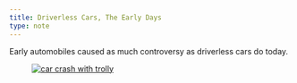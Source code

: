 ```yaml
---
title: Driverless Cars, The Early Days
type: note
---
```


Early automobiles caused as much controversy as driverless cars do today.

<figure>
  <a href="https://www.1843magazine.com/technology/driving-lessons"><img src="https://1843magazine.static-economist.com/sites/default/files/styles/article-main-image-overlay/public/201610_TE_CAR_001-header.jpg" alt="car crash with trolly"></a>
</figure>

